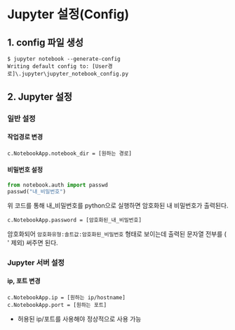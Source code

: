 # Jupyter 설정(Config)



## 1. config 파일 생성

```shell
$ jupyter notebook --generate-config
Writing default config to: [User경로]\.jupyter\jupyter_notebook_config.py
```



## 2. Jupyter 설정

### 일반 설정

#### 작업경로 변경

```
c.NotebookApp.notebook_dir = [원하는 경로]
```



#### 비밀번호 설정

```python
from notebook.auth import passwd
passwd("내_비밀번호")
```

위 코드를 통해 내_비밀번호를 python으로 실행하면 암호화된 내 비밀번호가 출력된다.

```
c.NotebookApp.password = [암호화된_내_비밀번호]
```

암호화되어 `암호화유형:솔트값:암호화된_비밀번호` 형태로 보이는데 출력된 문자열 전부를 ( ' 제외) 써주면 된다.



### Jupyter 서버 설정

#### ip, 포트 변경

```
c.NotebookApp.ip = [원하는 ip/hostname]
c.NotebookApp.port = [원하는 포트]
```

* 허용된 ip/포트를 사용해야 정상적으로 사용 가능